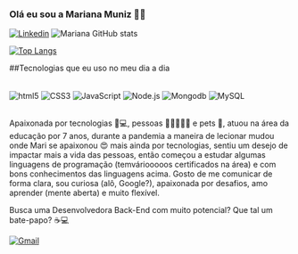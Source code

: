 ### Olá eu sou a Mariana Muniz 🙋‍♀️
[![Linkedin](https://img.shields.io/badge/LinkedIn-0077B5?style=for-the-badge&logo=linkedin&logoColor=white)](https://www.linkedin.com/in/mariana-muniz-desenvolvedora/)
![Mariana GitHub stats](https://github-readme-stats.vercel.app/api?username=MarianaGSMuniz&theme=bear_icons=true)

[![Top Langs](https://github-readme-stats.vercel.app/api/top-langs/?username=MarianaGSMuniz)](https://github.com//MarianaGSMuniz/github-readme-stats)

##Tecnologias que eu uso no meu dia a dia 
<div style ="display: inline_block"></br>
<img align="center" alt= "html5" src="https://img.shields.io/badge/HTML5-E34F26?style=for-the-badge&logo=html5&logoColor=white" />
<img align="center" alt= "CSS3" src="https://img.shields.io/badge/CSS3-1572B6?style=for-the-badge&logo=css3&logoColor=white" />
<img align="center" alt= "JavaScript" src="	https://img.shields.io/badge/JavaScript-323330?style=for-the-badge&logo=javascript&logoColor=F7DF1E">
<img align="center" alt= "Node.js" src="https://img.shields.io/badge/Node.js-43853D?style=for-the-badge&logo=node.js&logoColor=white" />
<img align="center" alt= "Mongodb" src="https://img.shields.io/badge/MongoDB-4EA94B?style=for-the-badge&logo=mongodb&logoColor=white" />
<img align="center" alt= "MySQL" src="https://img.shields.io/badge/MySQL-005C84?style=for-the-badge&logo=mysql&logoColor=white" />

 </div> <br/>

 Apaixonada por tecnologias 📱💻, pessoas 🙍‍♀️🙎‍♂️👶 e pets 🐾, atuou na área da educação por 7 anos, durante a pandemia a maneira de lecionar mudou onde Mari se apaixonou 😍 mais ainda por tecnologias, sentiu um desejo de impactar mais a vida das pessoas, então começou a estudar algumas linguagens de programação (temváriooooos certificados na área) e com bons conhecimentos das linguagens acima.
 Gosto de me comunicar de forma clara, sou curiosa (alô, Google?), apaixonada por desafios, amo aprender (mente aberta) e muito flexível.

Busca uma Desenvolvedora Back-End  com muito potencial?
Que tal um bate-papo? ☕💻

[![Gmail](	https://img.shields.io/badge/Gmail-D14836?style=for-the-badge&logo=gmail&logoColor=white)](mailto:maewerton60@gmail.com">)
